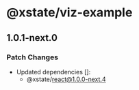 # @xstate/viz-example

## 1.0.1-next.0
### Patch Changes

- Updated dependencies []:
  - @xstate/react@1.0.0-next.4

